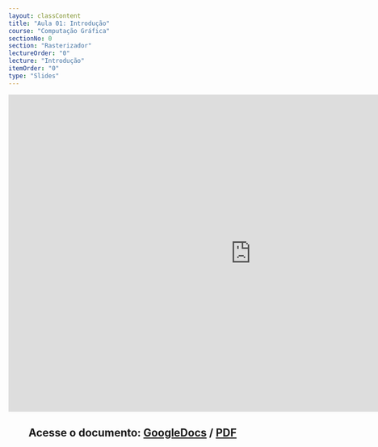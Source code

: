 ```yaml
---
layout: classContent
title: "Aula 01: Introdução"
course: "Computação Gráfica"
sectionNo: 0
section: "Rasterizador"
lectureOrder: "0"
lecture: "Introdução"
itemOrder: "0"
type: "Slides"
---
```


<iframe src="https://docs.google.com/presentation/d/e/2PACX-1vQAIE1Qc36QgGIVJ9spuDxvu2T28H4d0AKZgqxF50OZL0zXv3pbHZijxxh-aJKjF7ie4MloqVswFcRo/embed?start=false&loop=false&delayms=60000" frameborder="0" width="960" height="629" allowfullscreen="true" mozallowfullscreen="true" webkitallowfullscreen="true"></iframe>

## &nbsp;&nbsp;&nbsp;&nbsp;&nbsp;&nbsp;&nbsp;&nbsp;Acesse o documento: [GoogleDocs](https://docs.google.com/presentation/d/1Ljqy3wG1Bpt41d3ajXXCGEN0pQOHlGosowvRqzh_gGs/edit?usp=sharing) / [PDF](https://drive.google.com/file/d/1A0U8za8zkvHczlO8MLPOiD0rQQuSO8f9/view?usp=sharing)





